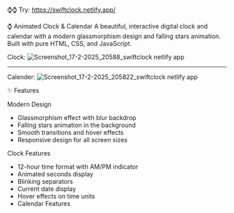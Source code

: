 ⌚⌚ Try: https://swiftclock.netlify.app/

⌚ Animated Clock & Calendar
A beautiful, interactive digital clock and calendar with a modern glassmorphism design and falling stars animation. Built with pure HTML, CSS, and JavaScript.

Clock: ![Screenshot_17-2-2025_20588_swiftclock netlify app](https://github.com/user-attachments/assets/0147b6f1-19d6-4713-908e-1b2cfd7d3c37)

-------------------------------------------------------------------------------------------------------------

Calender: ![Screenshot_17-2-2025_205822_swiftclock netlify app](https://github.com/user-attachments/assets/7ba5c4e6-3956-4fa8-856a-759593316299)


✨ Features


Modern Design

- Glassmorphism effect with blur backdrop
- Falling stars animation in the background
- Smooth transitions and hover effects
- Responsive design for all screen sizes

Clock Features

- 12-hour time format with AM/PM indicator
- Animated seconds display
- Blinking separators
- Current date display
- Hover effects on time units
- Calendar Features
